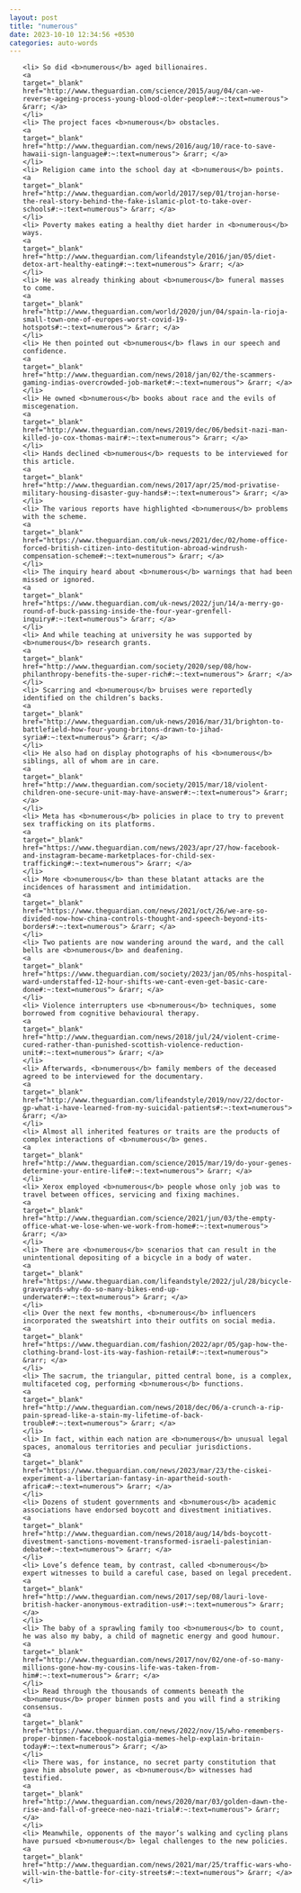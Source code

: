 ```yaml
---
layout: post
title: "numerous"
date: 2023-10-10 12:34:56 +0530
categories: auto-words
---
```

<ol>

    <li> So did <b>numerous</b> aged billionaires.
    <a 
    target="_blank" 
    href="http://www.theguardian.com/science/2015/aug/04/can-we-reverse-ageing-process-young-blood-older-people#:~:text=numerous"> &rarr; </a>
    </li>
    <li> The project faces <b>numerous</b> obstacles.
    <a 
    target="_blank" 
    href="http://www.theguardian.com/news/2016/aug/10/race-to-save-hawaii-sign-language#:~:text=numerous"> &rarr; </a>
    </li>
    <li> Religion came into the school day at <b>numerous</b> points.
    <a 
    target="_blank" 
    href="http://www.theguardian.com/world/2017/sep/01/trojan-horse-the-real-story-behind-the-fake-islamic-plot-to-take-over-schools#:~:text=numerous"> &rarr; </a>
    </li>
    <li> Poverty makes eating a healthy diet harder in <b>numerous</b> ways.
    <a 
    target="_blank" 
    href="http://www.theguardian.com/lifeandstyle/2016/jan/05/diet-detox-art-healthy-eating#:~:text=numerous"> &rarr; </a>
    </li>
    <li> He was already thinking about <b>numerous</b> funeral masses to come.
    <a 
    target="_blank" 
    href="http://www.theguardian.com/world/2020/jun/04/spain-la-rioja-small-town-one-of-europes-worst-covid-19-hotspots#:~:text=numerous"> &rarr; </a>
    </li>
    <li> He then pointed out <b>numerous</b> flaws in our speech and confidence.
    <a 
    target="_blank" 
    href="http://www.theguardian.com/news/2018/jan/02/the-scammers-gaming-indias-overcrowded-job-market#:~:text=numerous"> &rarr; </a>
    </li>
    <li> He owned <b>numerous</b> books about race and the evils of miscegenation.
    <a 
    target="_blank" 
    href="http://www.theguardian.com/news/2019/dec/06/bedsit-nazi-man-killed-jo-cox-thomas-mair#:~:text=numerous"> &rarr; </a>
    </li>
    <li> Hands declined <b>numerous</b> requests to be interviewed for this article.
    <a 
    target="_blank" 
    href="http://www.theguardian.com/news/2017/apr/25/mod-privatise-military-housing-disaster-guy-hands#:~:text=numerous"> &rarr; </a>
    </li>
    <li> The various reports have highlighted <b>numerous</b> problems with the scheme.
    <a 
    target="_blank" 
    href="https://www.theguardian.com/uk-news/2021/dec/02/home-office-forced-british-citizen-into-destitution-abroad-windrush-compensation-scheme#:~:text=numerous"> &rarr; </a>
    </li>
    <li> The inquiry heard about <b>numerous</b> warnings that had been missed or ignored.
    <a 
    target="_blank" 
    href="https://www.theguardian.com/uk-news/2022/jun/14/a-merry-go-round-of-buck-passing-inside-the-four-year-grenfell-inquiry#:~:text=numerous"> &rarr; </a>
    </li>
    <li> And while teaching at university he was supported by <b>numerous</b> research grants.
    <a 
    target="_blank" 
    href="http://www.theguardian.com/society/2020/sep/08/how-philanthropy-benefits-the-super-rich#:~:text=numerous"> &rarr; </a>
    </li>
    <li> Scarring and <b>numerous</b> bruises were reportedly identified on the children’s backs.
    <a 
    target="_blank" 
    href="http://www.theguardian.com/uk-news/2016/mar/31/brighton-to-battlefield-how-four-young-britons-drawn-to-jihad-syria#:~:text=numerous"> &rarr; </a>
    </li>
    <li> He also had on display photographs of his <b>numerous</b> siblings, all of whom are in care.
    <a 
    target="_blank" 
    href="http://www.theguardian.com/society/2015/mar/18/violent-children-one-secure-unit-may-have-answer#:~:text=numerous"> &rarr; </a>
    </li>
    <li> Meta has <b>numerous</b> policies in place to try to prevent sex trafficking on its platforms.
    <a 
    target="_blank" 
    href="https://www.theguardian.com/news/2023/apr/27/how-facebook-and-instagram-became-marketplaces-for-child-sex-trafficking#:~:text=numerous"> &rarr; </a>
    </li>
    <li> More <b>numerous</b> than these blatant attacks are the incidences of harassment and intimidation.
    <a 
    target="_blank" 
    href="https://www.theguardian.com/news/2021/oct/26/we-are-so-divided-now-how-china-controls-thought-and-speech-beyond-its-borders#:~:text=numerous"> &rarr; </a>
    </li>
    <li> Two patients are now wandering around the ward, and the call bells are <b>numerous</b> and deafening.
    <a 
    target="_blank" 
    href="https://www.theguardian.com/society/2023/jan/05/nhs-hospital-ward-understaffed-12-hour-shifts-we-cant-even-get-basic-care-done#:~:text=numerous"> &rarr; </a>
    </li>
    <li> Violence interrupters use <b>numerous</b> techniques, some borrowed from cognitive behavioural therapy.
    <a 
    target="_blank" 
    href="http://www.theguardian.com/news/2018/jul/24/violent-crime-cured-rather-than-punished-scottish-violence-reduction-unit#:~:text=numerous"> &rarr; </a>
    </li>
    <li> Afterwards, <b>numerous</b> family members of the deceased agreed to be interviewed for the documentary.
    <a 
    target="_blank" 
    href="http://www.theguardian.com/lifeandstyle/2019/nov/22/doctor-gp-what-i-have-learned-from-my-suicidal-patients#:~:text=numerous"> &rarr; </a>
    </li>
    <li> Almost all inherited features or traits are the products of complex interactions of <b>numerous</b> genes.
    <a 
    target="_blank" 
    href="http://www.theguardian.com/science/2015/mar/19/do-your-genes-determine-your-entire-life#:~:text=numerous"> &rarr; </a>
    </li>
    <li> Xerox employed <b>numerous</b> people whose only job was to travel between offices, servicing and fixing machines.
    <a 
    target="_blank" 
    href="http://www.theguardian.com/science/2021/jun/03/the-empty-office-what-we-lose-when-we-work-from-home#:~:text=numerous"> &rarr; </a>
    </li>
    <li> There are <b>numerous</b> scenarios that can result in the unintentional depositing of a bicycle in a body of water.
    <a 
    target="_blank" 
    href="https://www.theguardian.com/lifeandstyle/2022/jul/28/bicycle-graveyards-why-do-so-many-bikes-end-up-underwater#:~:text=numerous"> &rarr; </a>
    </li>
    <li> Over the next few months, <b>numerous</b> influencers incorporated the sweatshirt into their outfits on social media.
    <a 
    target="_blank" 
    href="https://www.theguardian.com/fashion/2022/apr/05/gap-how-the-clothing-brand-lost-its-way-fashion-retail#:~:text=numerous"> &rarr; </a>
    </li>
    <li> The sacrum, the triangular, pitted central bone, is a complex, multifaceted cog, performing <b>numerous</b> functions.
    <a 
    target="_blank" 
    href="http://www.theguardian.com/news/2018/dec/06/a-crunch-a-rip-pain-spread-like-a-stain-my-lifetime-of-back-trouble#:~:text=numerous"> &rarr; </a>
    </li>
    <li> In fact, within each nation are <b>numerous</b> unusual legal spaces, anomalous territories and peculiar jurisdictions.
    <a 
    target="_blank" 
    href="https://www.theguardian.com/news/2023/mar/23/the-ciskei-experiment-a-libertarian-fantasy-in-apartheid-south-africa#:~:text=numerous"> &rarr; </a>
    </li>
    <li> Dozens of student governments and <b>numerous</b> academic associations have endorsed boycott and divestment initiatives.
    <a 
    target="_blank" 
    href="http://www.theguardian.com/news/2018/aug/14/bds-boycott-divestment-sanctions-movement-transformed-israeli-palestinian-debate#:~:text=numerous"> &rarr; </a>
    </li>
    <li> Love’s defence team, by contrast, called <b>numerous</b> expert witnesses to build a careful case, based on legal precedent.
    <a 
    target="_blank" 
    href="http://www.theguardian.com/news/2017/sep/08/lauri-love-british-hacker-anonymous-extradition-us#:~:text=numerous"> &rarr; </a>
    </li>
    <li> The baby of a sprawling family too <b>numerous</b> to count, he was also my baby, a child of magnetic energy and good humour.
    <a 
    target="_blank" 
    href="http://www.theguardian.com/news/2017/nov/02/one-of-so-many-millions-gone-how-my-cousins-life-was-taken-from-him#:~:text=numerous"> &rarr; </a>
    </li>
    <li> Read through the thousands of comments beneath the <b>numerous</b> proper binmen posts and you will find a striking consensus.
    <a 
    target="_blank" 
    href="https://www.theguardian.com/news/2022/nov/15/who-remembers-proper-binmen-facebook-nostalgia-memes-help-explain-britain-today#:~:text=numerous"> &rarr; </a>
    </li>
    <li> There was, for instance, no secret party constitution that gave him absolute power, as <b>numerous</b> witnesses had testified.
    <a 
    target="_blank" 
    href="http://www.theguardian.com/news/2020/mar/03/golden-dawn-the-rise-and-fall-of-greece-neo-nazi-trial#:~:text=numerous"> &rarr; </a>
    </li>
    <li> Meanwhile, opponents of the mayor’s walking and cycling plans have pursued <b>numerous</b> legal challenges to the new policies.
    <a 
    target="_blank" 
    href="http://www.theguardian.com/news/2021/mar/25/traffic-wars-who-will-win-the-battle-for-city-streets#:~:text=numerous"> &rarr; </a>
    </li>